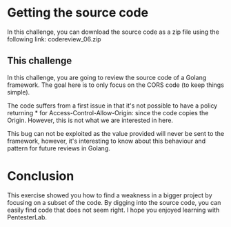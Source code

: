 # Getting the source code
In this challenge, you can download the source code as a zip file using the following link: codereview_06.zip

## This challenge
In this challenge, you are going to review the source code of a Golang framework. The goal here is to only focus on the CORS code (to keep things simple).

The code suffers from a first issue in that it's not possible to have a policy returning * for Access-Control-Allow-Origin: since the code copies the Origin. However, this is not what we are interested in here.

This bug can not be exploited as the value provided will never be sent to the framework, however, it's interesting to know about this behaviour and pattern for future reviews in Golang.

# Conclusion
This exercise showed you how to find a weakness in a bigger project by focusing on a subset of the code. By digging into the source code, you can easily find code that does not seem right. I hope you enjoyed learning with PentesterLab.